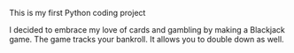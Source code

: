This is my first Python coding project

I decided to embrace my love of cards and gambling by making a Blackjack game.
The game tracks your bankroll. It allows you to double down as well.
